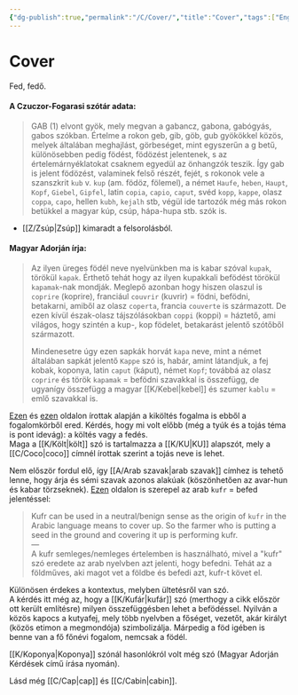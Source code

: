 ```yaml
---
{"dg-publish":true,"permalink":"/C/Cover/","title":"Cover","tags":["Englishtexttranslated"],"created":"2023-11-05T02:53","updated":"2025-05-03T10:57"}
---
```



# Cover

Fed, fedő.  

#### A Czuczor-Fogarasi szótár adata:

> GAB (1) elvont gyök, mely megvan a gabancz, gabona, gabógyás, gabos szókban. Értelme a rokon geb, gib, göb, gub gyökökkel közös, melyek általában meghajlást, görbeséget, mint egyszerűn a g betű, különösebben pedig födést, födözést jelentenek, s az értelemárnyéklatokat csaknem egyedül az önhangzók teszik. Így gab is jelent födözést, valaminek felső részét, fejét, s rokonok vele a szanszkrit `kub` v. `kup` (am. födöz, fölemel), a német `Haufe`, `heben`, `Haupt`, `Kopf`, `Giebel`, `Gipfel`, latin `copia`, `capio`, `caput`, svéd `kopp`, `kappe`, olasz `coppa`, `capo`, hellen `kubh`, `kejalh` stb, végül ide tartozók még más rokon betükkel a magyar kúp, csúp, hápa-hupa stb. szók is.  
- [[Z/Zsúp\|Zsúp]] kimaradt a felsorolásból.

#### Magyar Adorján írja:  

> Az ilyen üreges födél neve nyelvünkben ma is kabar szóval `kupak`, törökül `kapak`. Érthető tehát hogy az ilyen kupakkali befödést törökül `kapamak`-nak mondják. Meglepő azonban hogy hiszen olaszul is `coprire` (koprire), franciául `couvrir` (kuvrir) = födni, befödni, betakarni, amiből az olasz `coperta`, francia `couverte` is származott. De ezen kívül észak-olasz tájszólásokban `coppi` (koppi) = háztető, ami világos, hogy szintén a kup-, kop födelet, betakarást jelentő szótőből származott.  
>
> Mindenesetre úgy ezen sapkák horvát `kapa` neve, mint a német általában sapkát jelentő `Kappe` szó is, habár, amint látandjuk, a fej kobak, koponya, latin `caput` (káput), német `Kopf`; továbbá az olasz `coprire` és török `kapamak` = befödni szavakkal is összefügg, de ugyanígy összefügg a magyar [[K/Kebel\|kebel]] és szumer `kablu` = emlő szavakkal is.  

[Ezen](https://en.wiktionary.org/wiki/couver) és [ezen](https://www.britannica.com/topic/couvade) oldalon írottak alapján a kiköltés fogalma is ebből a fogalomkörből ered. Kérdés, hogy mi volt előbb (még a tyúk és a tojás téma is pont idevág): a költés vagy a fedés.  
Maga a [[K/Költ\|költ]] szó is tartalmazza a [[K/KU\|KU]] alapszót, mely a [[C/Coco\|coco]] címnél írottak szerint a tojás neve is lehet.  

Nem először fordul elő, így [[A/Arab szavak\|arab szavak]] címhez is tehető lenne, hogy árja és sémi szavak azonos alakúak (köszönhetően az avar-hun és kabar törzseknek). [Ezen](https://www.whyislam.org/common-ground/whatiskafir/) oldalon is szerepel az arab `kufr` = befed jelentéssel:  
> Kufr can be used in a neutral/benign sense as the origin of `kufr` in the Arabic language means to cover up. So the farmer who is putting a seed in the ground and covering it up is performing kufr.  
> —  
> A kufr semleges/nemleges értelemben is használható, mivel a "kufr" szó eredete az arab nyelvben azt jelenti, hogy befedni. Tehát az a földműves, aki magot vet a földbe és befedi azt, kufr-t követ el.  

Különösen érdekes a kontextus, melyben ültetésről van szó.  
A kérdés itt még az, hogy a [[K/Kufár\|kufár]] szó (merthogy a cikk először ott került említésre) milyen összefüggésben lehet a befödéssel. Nyilván a közös kapocs a kutyafej, mely több nyelvben a főséget, vezetőt, akár királyt (közös etimon a megmondója) szimbolizálja. Márpedig a föd igében is benne van a fő főnévi fogalom, nemcsak a födél.  

[[K/Koponya\|Koponya]] szónál hasonlókról volt még szó (Magyar Adorján Kérdések című írása nyomán).  
  
Lásd még [[C/Cap\|cap]] és [[C/Cabin\|cabin]].  